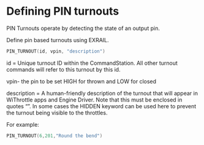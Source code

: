 # Defining PIN turnouts

PIN Turnouts operate by detecting the state of an output pin.

Define pin based turnouts using EXRAIL.

```cpp
PIN_TURNOUT(id, vpin, "description")
```

id = Unique turnout ID within the CommandStation. All other turnout commands will refer to this turnout by this id.

vpin- the pin to be set HIGH for thrown and LOW for closed  

description = A human-friendly description of the turnout that will appear in WiThrottle apps and Engine Driver. Note that this must be enclosed in quotes “”. In some cases the HIDDEN keyword can be used here to prevent the turnout being visible to the throttles.

For example:

```cpp
PIN_TURNOUT(6,201,"Round the bend")
```
